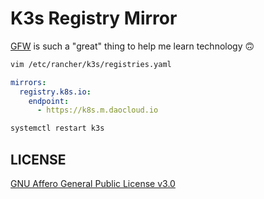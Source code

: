 # K3s Registry Mirror

[GFW](https://en.wikipedia.org/wiki/Great_Firewall) is such a "great" thing to help me learn technology 🙃

```bash
vim /etc/rancher/k3s/registries.yaml
```

```yaml
mirrors:
  registry.k8s.io:
    endpoint:
      - https://k8s.m.daocloud.io
```

```bash
systemctl restart k3s
```

## LICENSE

[GNU Affero General Public License v3.0](https://choosealicense.com/licenses/agpl-3.0/)
